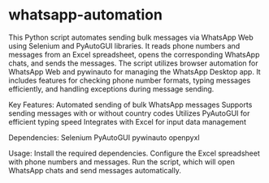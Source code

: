 # whatsapp-automation
This Python script automates sending bulk messages via WhatsApp Web using Selenium and PyAutoGUI libraries. It reads phone numbers and messages from an Excel spreadsheet, opens the corresponding WhatsApp chats, and sends the messages. The script utilizes browser automation for WhatsApp Web and pywinauto for managing the WhatsApp Desktop app. It includes features for checking phone number formats, typing messages efficiently, and handling exceptions during message sending.

Key Features:
Automated sending of bulk WhatsApp messages
Supports sending messages with or without country codes
Utilizes PyAutoGUI for efficient typing speed
Integrates with Excel for input data management

Dependencies:
Selenium
PyAutoGUI
pywinauto
openpyxl

Usage:
Install the required dependencies.
Configure the Excel spreadsheet with phone numbers and messages.
Run the script, which will open WhatsApp chats and send messages automatically.
